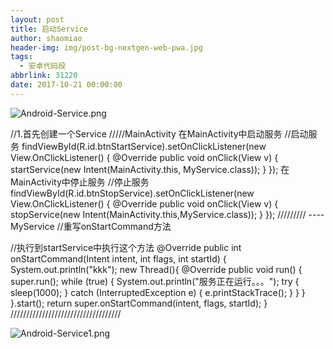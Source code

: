 ```yaml
---
layout: post
title: 启动Service
author: shaomiao
header-img: img/post-bg-nextgen-web-pwa.jpg
tags:
  - 安卓代码段
abbrlink: 31220
date: 2017-10-21 00:00:00
---
```

![Android-Service.png](http://upload-images.jianshu.io/upload_images/2590671-e6c05212df4f01ac.png?imageMogr2/auto-orient/strip%7CimageView2/2/w/1240)

//1.首先创建一个Service
/////MainActivity
在MainActivity中启动服务
//启动服务
findViewById(R.id.btnStartService).setOnClickListener(new View.OnClickListener() {
	@Override
	public void onClick(View v) {
		startService(new Intent(MainActivity.this, MyService.class));
	}
});
在MainActivity中停止服务
//停止服务
findViewById(R.id.btnStopService).setOnClickListener(new View.OnClickListener() {
	@Override
	public void onClick(View v) {
		stopService(new Intent(MainActivity.this,MyService.class));
	}
});
/////////
----MyService
//重写onStartCommand方法

//执行到startService中执行这个方法
@Override
public int onStartCommand(Intent intent, int flags, int startId) {
	System.out.println("kkk");
	new Thread(){
		@Override
		public void run() {
			super.run();
			while (true) {
				System.out.println("服务正在运行。。。");
				try {
					sleep(1000);
				} catch (InterruptedException e) {
					e.printStackTrace();
				}
			}
		}
	}.start();
	return super.onStartCommand(intent, flags, startId);
}
///////////////////////////////////

![Android-Service1.png](http://upload-images.jianshu.io/upload_images/2590671-82af1fc5e59023ba.png?imageMogr2/auto-orient/strip%7CimageView2/2/w/1240)

